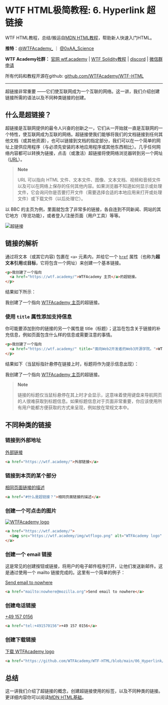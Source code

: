 # WTF HTML极简教程: 6. Hyperlink 超链接

WTF HTML教程，总结/搬运自[MDN HTML教程](https://developer.mozilla.org/zh-CN/docs/Learn/HTML)，帮助新人快速入门HTML。

**推特**：[@WTFAcademy_](https://twitter.com/WTFAcademy_)  ｜ [@0xAA_Science](https://twitter.com/0xAA_Science) 

**WTF Academy社群：** [官网 wtf.academy](https://wtf.academy) | [WTF Solidity教程](https://github.com/AmazingAng/WTFSolidity) | [discord](https://discord.wtf.academy) | [微信群申请](https://docs.google.com/forms/d/e/1FAIpQLSe4KGT8Sh6sJ7hedQRuIYirOoZK_85miz3dw7vA1-YjodgJ-A/viewform?usp=sf_link)

所有代码和教程开源在github: [github.com/WTFAcademy/WTF-HTML](https://github.com/WTFAcademy/WTF-HTML)

---

超链接非常重要 ——它们使互联网成为一个互联的网络。这一讲，我们介绍创建链接所需的语法以及不同种类链接的创建。


## 什么是超链接？

超链接是互联网提供的最令人兴奋的创新之一，它们从一开始就一直是互联网的一个特性，使互联网成为互联的网络。超链接使我们能够将我们的文档链接到任何其他文档（或其他资源），也可以链接到文档的指定部分，我们可以在一个简单的网址上提供应用程序（与必须先安装的本地应用程序或其他东西相比）。几乎任何网络内容都可以转换为链接，点击（或激活）超链接将使网络浏览器转到另一个网址（[URL](https://developer.mozilla.org/zh-CN/docs/Glossary/URL)）。

> **Note**
>
> URL 可以指向 HTML 文件、文本文件、图像、文本文档、视频和音频文件以及可以在网络上保存的任何其他内容。如果浏览器不知道如何显示或处理文件，它会询问你是否要打开文件（需要选择合适的本地应用来打开或处理文件）或下载文件（以后处理它）。

以 BBC 的主页为例，里面就包含了非常多的链接，各自连到不同新闻、网站的其它地方（导览功能），或者登入/注册页面（用户工具）等等。

![超链接](./img/6-1.png)

## 链接的解析

通过将文本（或其它内容) 包裹在 `<a>` 元素内，并给它一个 [`href`](https://developer.mozilla.org/zh-CN/docs/Web/HTML/Element/a#attr-href) 属性（也称为**超文本引用**或**目标**，它将包含一个网址）来创建一个基本链接。

```html
<p>我创建了一个指向
  <a href="https://wtf.academy/">WTFAcademy 主页</a>的超链接。
</p>
```

结果如下所示：

<p>我创建了一个指向
  <a href="https://wtf.academy/">WTFAcademy 主页</a>的超链接。
</p>

### 使用 `title` 属性添加支持信息

你可能要添加到你的链接的另一个属性是 title（标题）；这旨在包含关于链接的补充信息，例如页面包含什么样的信息或需要注意的事情。

```html
<p>我创建了一个指向
  <a href="https://wtf.academy/" title="面向Web2开发者的Web3开源学院。">WTFAcademy 主页</a>的超链接。
</p>
```

结果如下（当鼠标指针悬停在链接上时，标题将作为提示信息出现）：

<p>我创建了一个指向
  <a href="https://wtf.academy/" title="面向Web2开发者的Web3开源学院。">WTFAcademy 主页</a>的超链接。
</p>

> **Note**
>
> 链接的标题仅当鼠标悬停在其上时才会显示，这意味着使用键盘来导航网页的人很难获取到标题信息。如果标题信息对于页面非常重要，你应该使用所有用户能都方便获取的方式来呈现，例如放在常规文本中。

## 不同种类的链接

### 链接到外部地址

<a href="https://wtf.academy/">外部链接</a>

```html
<a href="https://wtf.academy/">外部链接</a>
```

### 链接到本页的某个部分

<a href="#什么是超链接？">相同页面链接的描述</a>

```html
<a href="#什么是超链接？">相同页面链接的描述</a>
```

### 创建一个可点击的图片

<a href="https://wtf.academy/">
  <img src="https://wtf.academy/img/wtflogo.png" alt="WTFAcademy logo" />
</a>

```html
<a href="https://wtf.academy/">
  <img src="https://wtf.academy/img/wtflogo.png" alt="WTFAcademy logo" />
</a>
```

### 创建一个 email 链接

这是常见的创建按钮或链接，将用户的电子邮件程序打开，让他们发送新邮件。这是通过使用一个 mailto 链接完成的。这里有一个简单的例子：

<a href="mailto:nowhere@mozilla.org">Send email to nowhere</a>

```html
<a href="mailto:nowhere@mozilla.org">Send email to nowhere</a>
```

### 创建电话链接

<a href="tel:+491570156">+49 157 0156</a>

```html
<a href="tel:+491570156">+49 157 0156</a>
```

### 创建下载链接

<a href="https://github.com/WTFAcademy/WTF-HTML/blob/main/06_Hyperlink/img/6-2.png" download="wtflogo">下载 WTFAcademy logo</a>

```html
<a href="https://github.com/WTFAcademy/WTF-HTML/blob/main/06_Hyperlink/img/6-2.png" download="wtflogo">下载 WTFAcademy logo</a>
```

## 总结

这一讲我们介绍了超链接的概念，创建超链接使用的标签，以及不同种类的链接。更详细内容你可以阅读[MDN HTML基础](https://developer.mozilla.org/zh-CN/docs/Learn/HTML/Introduction_to_HTML/Creating_hyperlinks)。
